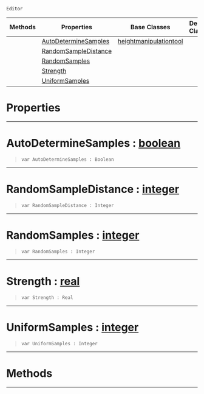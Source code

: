  `Editor`

|Methods|Properties|Base Classes|Derived Classes|
|---|---|---|---|
| |[AutoDetermineSamples](smoothsharpentool.md#autodeterminesamples-zer)|[heightmanipulationtool](heightmanipulationtool.md)| |
| |[RandomSampleDistance](smoothsharpentool.md#randomsampledistance-zer)| | |
| |[RandomSamples](smoothsharpentool.md#randomsamples-zilch-engin)| | |
| |[Strength](smoothsharpentool.md#strength-zilch-engine-doc)| | |
| |[UniformSamples](smoothsharpentool.md#uniformsamples-zilch-engi)| | |


 #  Properties


---  
 #  AutoDetermineSamples : [boolean](../nada_base_types/boolean.md)

> 
> ```TS:Nada
> var AutoDetermineSamples : Boolean


---  
 #  RandomSampleDistance : [integer](../nada_base_types/integer.md)

> 
> ```TS:Nada
> var RandomSampleDistance : Integer


---  
 #  RandomSamples : [integer](../nada_base_types/integer.md)

> 
> ```TS:Nada
> var RandomSamples : Integer


---  
 #  Strength : [real](../nada_base_types/real.md)

> 
> ```TS:Nada
> var Strength : Real


---  
 #  UniformSamples : [integer](../nada_base_types/integer.md)

> 
> ```TS:Nada
> var UniformSamples : Integer


---  
 #  Methods


---  
 

 